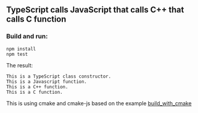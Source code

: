 ## TypeScript calls JavaScript that calls C++ that calls C function

### Build and run:

```
npm install
npm test
```

The result:

```
This is a TypeScript class constructor.
This is a Javascript function.
This is a C++ function.
This is a C function.
```

This is using cmake and cmake-js based on the example [build_with_cmake](../../build_with_cmake)
